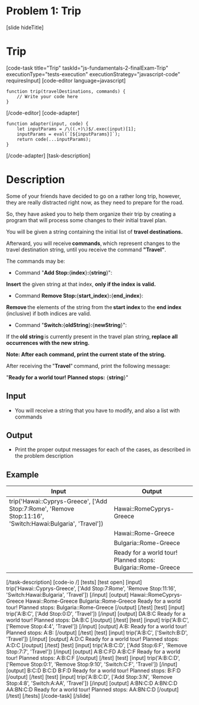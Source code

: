 # Problem 1: Trip
[slide hideTitle]
# Trip

[code-task title="Trip" taskId="js-fundamentals-2-finalExam-Trip" executionType="tests-execution" executionStrategy="javascript-code" requiresInput]
[code-editor language=javascript]
```
function trip(travelDestinations, commands) {
	// Write your code here
}
```
[/code-editor]
[code-adapter]
```
function adapter(input, code) {
    let inputParams = /\((.+)\)$/.exec(input)[1];
    inputParams = eval(`[${inputParams}]`);
    return code(...inputParams);
}
```
[/code-adapter]
[task-description]
# Description

Some of your friends have decided to go on a rather long trip, however, they are really distracted right now, as they need to prepare for the road.

So, they have asked you to help them organize their trip by creating a program that will process some changes to their initial travel plan. 

You will be given a string containing the initial list of **travel destinations.**

Afterward, you will receive **commands**, which represent changes to the travel destination string, until you receive the
command **"Travel"**.

The commands may be:

* Command "**Add Stop:**\{**index**\}**:**\{**string**\}":

**Insert** the given string at that index, **only if the index is valid.**

* Command **Remove Stop:**\{**start_index**\}**:**\{**end_index**\}:

**Remove** the elements of the string from the **start index** to the **end index** (inclusive) if both indices are valid. 

* Command "**Switch:**\{**oldString**\}**:**\{**newString**\}":

If the **old string** is currently present in the travel plan string, **replace all occurrences with the new string.** 

**Note: After each command, print the current state of the string.**

After receiving the "**Travel**" command, print the following message: 

"**Ready for a world tour! Planned stops:** \{**string**\}"

## Input

* You will receive a string that you have to modify, and also a list with commands

## Output

* Print the proper output messages for each of the cases, as described in the problem description

## Example

| **Input** | **Output** |
| --- | --- |
|trip('Hawai::Cyprys-Greece', ['Add Stop:7:Rome', 'Remove Stop:11:16', 'Switch:Hawai:Bulgaria', 'Travel'])|Hawai::RomeCyprys-Greece|
||Hawai::Rome-Greece|
||Bulgaria::Rome-Greece|
||Ready for a world tour! Planned stops: Bulgaria::Rome-Greece|


[/task-description]
[code-io /]
[tests]
[test open]
[input]
trip('Hawai\:\:Cyprys\-Greece', ['Add Stop\:7\:Rome', 'Remove Stop\:11\:16', 'Switch\:Hawai\:Bulgaria', 'Travel'])
[/input]
[output]
Hawai\:\:RomeCyprys\-Greece
Hawai\:\:Rome\-Greece
Bulgaria\:\:Rome\-Greece
Ready for a world tour\! Planned stops\: Bulgaria\:\:Rome\-Greece
[/output]
[/test]
[test]
[input]
trip('A:B:C', ['Add Stop:0:D', 'Travel'])
[/input]
[output]
DA:B:C
Ready for a world tour! Planned stops: DA:B:C
[/output]
[/test]
[test]
[input]
trip('A:B:C', ['Remove Stop:4:4', 'Travel'])
[/input]
[output]
A:B:
Ready for a world tour! Planned stops: A:B:
[/output]
[/test]
[test]
[input]
trip('A:B:C', ['Switch:B:D', 'Travel'])
[/input]
[output]
A:D:C
Ready for a world tour! Planned stops: A:D:C
[/output]
[/test]
[test]
[input]
trip('A:B:C:D', ['Add Stop:6:F', 'Remove Stop:7:7', 'Travel'])
[/input]
[output]
A:B:C:FD
A:B:C:F
Ready for a world tour! Planned stops: A:B:C:F
[/output]
[/test]
[test]
[input]
trip('A:B:C:D', ['Remove Stop:0:1', 'Remove Stop:9:10', 'Switch:C:F', 'Travel'])
[/input]
[output]
B:C:D
B:C:D
B:F:D
Ready for a world tour! Planned stops: B:F:D
[/output]
[/test]
[test]
[input]
trip('A:B:C:D', ['Add Stop:3:N', 'Remove Stop:4:8', 'Switch:A:AA', 'Travel'])
[/input]
[output]
A:BN:C:D
A:BN:C:D
AA:BN:C:D
Ready for a world tour! Planned stops: AA:BN:C:D
[/output]
[/test]
[/tests]
[/code-task]
[/slide]
